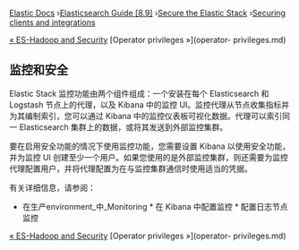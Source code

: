 

[Elastic Docs](/guide/) ›[Elasticsearch Guide [8.9]](index.md) ›[Secure the
Elastic Stack](secure-cluster.md) ›[Securing clients and
integrations](security-clients-integrations.md)

[« ES-Hadoop and Security](hadoop.md) [Operator privileges »](operator-
privileges.md)

## 监控和安全

Elastic Stack 监控功能由两个组件组成：一个安装在每个 Elasticsearch 和 Logstash 节点上的代理，以及 Kibana 中的监控 UI。监控代理从节点收集指标并为其编制索引，您可以通过 Kibana 中的监控仪表板可视化数据。代理可以索引同一 Elasticsearch 集群上的数据，或将其发送到外部监控集群。

要在启用安全功能的情况下使用监控功能，您需要设置 Kibana 以使用安全功能，并为监控 UI 创建至少一个用户。如果您使用的是外部监控集群，则还需要为监控代理配置用户，并将代理配置为在与监控集群通信时使用适当的凭据。

有关详细信息，请参阅：

* 在生产environment_中_Monitoring * 在 Kibana 中配置监控 * 配置日志节点监控

[« ES-Hadoop and Security](hadoop.md) [Operator privileges »](operator-
privileges.md)
